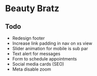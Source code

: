 # Beauty Bratz

## Todo

- Redesign footer
- Increase link padding in nav on xs view
- Slider animation for mobile is sub par
- Text alert for messages
- Form to schedule appointments
- Social media cards (SEO)
- Meta disable zoom
